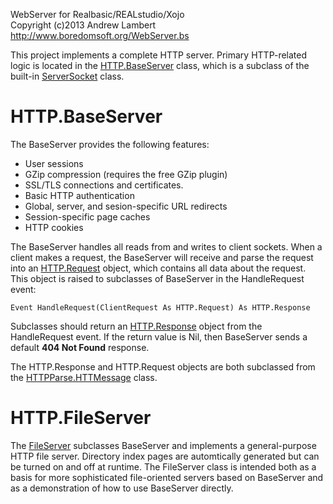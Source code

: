 WebServer for Realbasic/REALstudio/Xojo   
Copyright (c)2013 Andrew Lambert   
http://www.boredomsoft.org/WebServer.bs   

This project implements a complete HTTP server. Primary HTTP-related logic is located in the [HTTP.BaseServer](https://github.com/charonn0/WebServer/blob/master/HTTP/BaseServer.rbbas) 
class, which is a subclass of the built-in [ServerSocket](http://docs.realsoftware.com/index.php/ServerSocket) class. 

HTTP.BaseServer
===============
The BaseServer provides the following features:

* User sessions
* GZip compression (requires the free GZip plugin)
* SSL/TLS connections and certificates.
* Basic HTTP authentication
* Global, server, and sesion-specific URL redirects
* Session-specific page caches
* HTTP cookies
	
The BaseServer handles all reads from and writes to client sockets. When a client makes a request, the BaseServer will receive and parse 
the request into an [HTTP.Request](https://github.com/charonn0/WebServer/blob/master/HTTP/Request.rbbas) object, which contains all data about the request.
This object is raised to subclasses of BaseServer in the HandleRequest event:

	Event HandleRequest(ClientRequest As HTTP.Request) As HTTP.Response

Subclasses should return an [HTTP.Response](https://github.com/charonn0/WebServer/blob/master/HTTP/Response.rbbas) object from the HandleRequest event. If
the return value is Nil, then BaseServer sends a default **404 Not Found** response.

The HTTP.Response and HTTP.Request objects are both subclassed from the [HTTPParse.HTTMessage](https://github.com/charonn0/WebServer/blob/master/HTTPParse/HTTPMessage.rbbas) class.


HTTP.FileServer
===============
The [FileServer](https://github.com/charonn0/WebServer/blob/master/HTTP/FileServer.rbbas) subclasses BaseServer and implements a general-purpose
HTTP file server. Directory index pages are automtically generated but can be turned on and off at runtime. The FileServer class is intended both
as a basis for more sophisticated file-oriented servers based on BaseServer and as a demonstration of how to use BaseServer directly. 